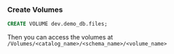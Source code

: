 ### Create Volumes

```sql
CREATE VOLUME dev.demo_db.files;
```
Then you can access the volumes at `/Volumes/<catalog_name>/<schema_name>/<volume_name>`


